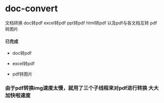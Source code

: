 # doc-convert
文档转换  doc转pdf excel转pdf  ppt转pdf  html转pdf   以及pdf与各文档互转 pdf转图片


#### 已完成
- doc转pdf

- excel转pdf

- pdf转图片


### 由于pdf转换img速度太慢，就用了三个子线程来对pdf进行转换 大大加快啦速度


